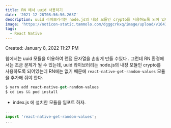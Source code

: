 ```yaml
---
title: RN 에서 uuid 사용하기
date: '2021-12-28T08:56:56.263Z'
description: uuid 라이브러리는 node.js의 내장 모듈인 crypto를 사용하도록 되어 있어서 RN 환경에서는 별도 모듈 설치가 필요하다.
image: 'https://noticon-static.tammolo.com/dgggcrkxq/image/upload/v1641910411/tlog/cover/rn_cks99r.png'
tags:
  - React Native
---
```


Created: January 8, 2022 11:27 PM

웹에서는 uuid 모듈을 이용하여 랜덤 문자열을 손쉽게 만들 수있다 . 그런데 RN 환경에서는 조금 문제가 될 수 있는데, uuid 라이브러리는 node.js의 내장 모듈인 crypto를 사용하도록 되어있는데 RN에는 없기 때문에 `react-native-get-random-values` 모듈을 추가해 줘야 한다.

```jsx
$ yarn add react-native-get-random-values
$ cd ios && pod install
```

- index.js 에 설치한 모듈을 임포트 하자.

```jsx
...
import 'react-native-get-random-values';
...
```